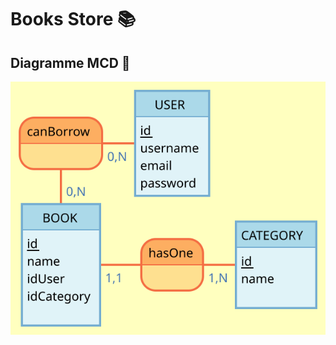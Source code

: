 # Books Store 📚

## Diagramme MCD 📝
![Book!](https://github.com/yoramtaieb/Books-api/blob/master/Ressources/MCD/Categorys.svg)
